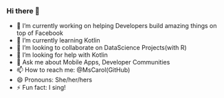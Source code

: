 ### Hi there 👋

<!--
**MsCarol/MsCarol** is a ✨ _special_ ✨ repository because its `README.md` (this file) appears on your GitHub profile.
-->
- 🔭 I’m currently working on helping Developers build amazing things on top of Facebook
- 🌱 I’m currently learning Kotlin
- 👯 I’m looking to collaborate on DataScience Projects(with R)
- 🤔 I’m looking for help with Kotlin
- 💬 Ask me about Mobile Apps, Developer Communities
- 📫 How to reach me: @MsCarol(GitHub)
- 😄 Pronouns: She/her/hers
- ⚡ Fun fact: I sing! 


